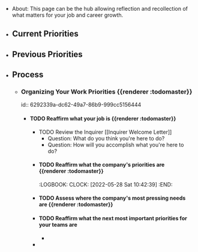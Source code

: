- About: This page can be the hub allowing reflection and recollection of what matters for your job and career growth.
- ## Current Priorities
- ## Previous Priorities
- ## Process
	- ### Organizing Your Work Priorities {{renderer :todomaster}}
	  id:: 6292339a-dc62-49a7-86b9-999cc5156444
		- #### TODO Reaffirm what your job is {{renderer :todomaster}}
			- TODO Review the Inquirer [[Inquirer Welcome Letter]]
				- Question: What do you think you're here to do?
				- Question: How will you accomplish what you're here to do?
			- #### TODO Reaffirm what the company's priorities are {{renderer :todomaster}}
			  :LOGBOOK:
			  CLOCK: [2022-05-28 Sat 10:42:39]
			  :END:
			- #### TODO Assess where the company's most pressing needs are {{renderer :todomaster}}
			- #### TODO Reaffirm what the next most important priorities for your teams are
				-
			-